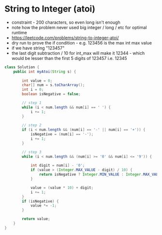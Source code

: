 # String to Integer (atoi)

- constraint - 200 characters, so even long isn't enough
- note how the problem never used big integer / long / etc for optimal runtime
- https://leetcode.com/problems/string-to-integer-atoi/
- dry run to prove the if condition - e.g. 123456 is the max int max value
- if we have string "123457"
- the last digit subtraction / 10 for int_max will make it 12344 - which would be lesser than the first 5 digits of 123457 i.e. 12345

```java
class Solution {
    public int myAtoi(String s) {
        
        int value = 0;
        char[] num = s.toCharArray();
        int i = 0;
        boolean isNegative = false;

        // step 1
        while (i < num.length && num[i] == ' ') {
            i += 1;
        }
        
        // step 2
        if (i < num.length && (num[i] == '-' || num[i] == '+')) {
            isNegative = (num[i] == '-');
            i += 1;
        }

        // step 3
        while (i < num.length && (num[i] >= '0' && num[i] <= '9')) {
            
            int digit = num[i] - '0';
            if (value > (Integer.MAX_VALUE - digit) / 10) {
                return isNegative ? Integer.MIN_VALUE : Integer.MAX_VALUE;
            }

            value = (value * 10) + digit;
            i += 1;
        }
        if (isNegative) {
            value *= -1;
        }

        return value;
    }
}
```
